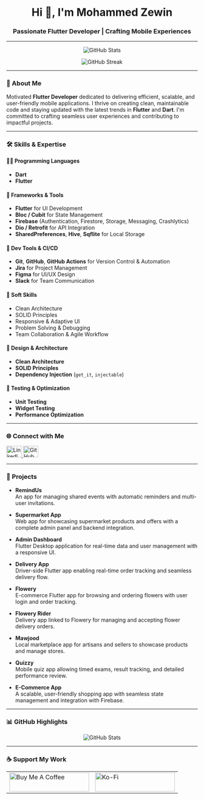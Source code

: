 <h1 align="center">Hi 👋, I'm Mohammed Zewin</h1>
<h3 align="center">Passionate Flutter Developer | Crafting Mobile Experiences</h3>

---

<p align="center">
  <img src="https://github-readme-stats.vercel.app/api?username=mohamedzewin01&show_icons=true&theme=radical&hide=c,cpp" alt="GitHub Stats" />
</p>

<p align="center">
  <img src="https://github-readme-streak-stats.herokuapp.com/?user=mohamedzewin01&theme=radical" alt="GitHub Streak" />
</p>

---

### 🌟 About Me

Motivated **Flutter Developer** dedicated to delivering efficient, scalable, and user-friendly mobile applications. I thrive on creating clean, maintainable code and staying updated with the latest trends in **Flutter** and **Dart**. I'm committed to crafting seamless user experiences and contributing to impactful projects.

---

### 🛠️ Skills & Expertise

#### 👨‍💻 Programming Languages
- **Dart**
- **Flutter**

#### 🌟 Frameworks & Tools
- **Flutter** for UI Development  
- **Bloc / Cubit** for State Management  
- **Firebase** (Authentication, Firestore, Storage, Messaging, Crashlytics)  
- **Dio / Retrofit** for API Integration  
- **SharedPreferences**, **Hive**, **Sqflite** for Local Storage  

#### 🧰 Dev Tools & CI/CD
- **Git**, **GitHub**, **GitHub Actions** for Version Control & Automation  
- **Jira** for Project Management  
- **Figma** for UI/UX Design  
- **Slack** for Team Communication  

#### 🚀 Soft Skills
- Clean Architecture  
- SOLID Principles  
- Responsive & Adaptive UI  
- Problem Solving & Debugging  
- Team Collaboration & Agile Workflow


#### 🎨 Design & Architecture
- **Clean Architecture** 
- **SOLID Principles**
- **Dependency Injection** (`get_it`, `injectable`)

#### 🧪 Testing & Optimization
- **Unit Testing**
- **Widget Testing**
- **Performance Optimization**

---

### 🌐 Connect with Me
<p align="left">
  <a href="https://www.linkedin.com/in/mohammed-zewin-55927226a" target="_blank">
    <img src="https://raw.githubusercontent.com/rahuldkjain/github-profile-readme-generator/master/src/images/icons/Social/linked-in-alt.svg" alt="LinkedIn" height="30" width="40" />
  </a>
  <a href="https://github.com/mohamedzewin01" target="_blank">
    <img src="https://cdn.jsdelivr.net/npm/simple-icons@3.0.1/icons/github.svg" alt="GitHub" height="30" width="40" />
  </a>
</p>

---

### 🚀 Projects
- **RemindUs**  
  An app for managing shared events with automatic reminders and multi-user invitations.
  
- **Supermarket App**  
  Web app for showcasing supermarket products and offers with a complete admin panel and backend integration.

- **Admin Dashboard**  
  Flutter Desktop application for real-time data and user management with a responsive UI.

- **Delivery App**  
  Driver-side Flutter app enabling real-time order tracking and seamless delivery flow.

- **Flowery**  
  E-commerce Flutter app for browsing and ordering flowers with user login and order tracking.

- **Flowery Rider**  
  Delivery app linked to Flowery for managing and accepting flower delivery orders.

- **Mawjood**  
  Local marketplace app for artisans and sellers to showcase products and manage stores.

- **Quizzy**  
  Mobile quiz app allowing timed exams, result tracking, and detailed performance review.

- **E-Commerce App**  
  A scalable, user-friendly shopping app with seamless state management and integration with Firebase.


---

### 📊 GitHub Highlights



<p align="center">
  <img src="https://github-readme-stats.vercel.app/api?username=mohamedzewin01&show_icons=true&theme=radical&hide=cpp,c" alt="GitHub Stats" />
</p>

---

### ☕ Support My Work

<table>
  <tr>
    <td>
      <a href="https://www.buymeacoffee.com/mohammedzewin01" target="_blank">
        <img src="https://cdn.buymeacoffee.com/buttons/v2/default-yellow.png" height="50" width="210" alt="Buy Me A Coffee" />
      </a>
    </td>
    <td>
      <a href="https://ko-fi.com/mohamedzewin" target="_blank">
        <img src="https://cdn.ko-fi.com/cdn/kofi3.png?v=3" height="50" width="210" alt="Ko-Fi" />
      </a>
    </td>
  </tr>
</table>

